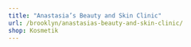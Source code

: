 ```yaml
---
title: "Anastasia’s Beauty and Skin Clinic"
url: /brooklyn/anastasias-beauty-and-skin-clinic/
shop: Kosmetik
---
```

